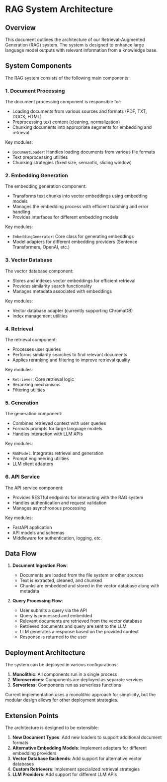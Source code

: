 # RAG System Architecture

## Overview

This document outlines the architecture of our Retrieval-Augmented Generation (RAG) system. The system is designed to enhance large language model outputs with relevant information from a knowledge base.

## System Components

The RAG system consists of the following main components:

### 1. Document Processing

The document processing component is responsible for:
- Loading documents from various sources and formats (PDF, TXT, DOCX, HTML)
- Preprocessing text content (cleaning, normalization)
- Chunking documents into appropriate segments for embedding and retrieval

Key modules:
- `DocumentLoader`: Handles loading documents from various file formats
- Text preprocessing utilities
- Chunking strategies (fixed size, semantic, sliding window)

### 2. Embedding Generation

The embedding generation component:
- Transforms text chunks into vector embeddings using embedding models
- Manages the embedding process with efficient batching and error handling
- Provides interfaces for different embedding models

Key modules:
- `EmbeddingGenerator`: Core class for generating embeddings
- Model adapters for different embedding providers (Sentence Transformers, OpenAI, etc.)

### 3. Vector Database

The vector database component:
- Stores and indexes vector embeddings for efficient retrieval
- Provides similarity search functionality
- Manages metadata associated with embeddings

Key modules:
- Vector database adapter (currently supporting ChromaDB)
- Index management utilities

### 4. Retrieval

The retrieval component:
- Processes user queries
- Performs similarity searches to find relevant documents
- Applies reranking and filtering to improve retrieval quality

Key modules:
- `Retriever`: Core retrieval logic
- Reranking mechanisms
- Filtering utilities

### 5. Generation

The generation component:
- Combines retrieved context with user queries
- Formats prompts for large language models
- Handles interaction with LLM APIs

Key modules:
- `RAGModel`: Integrates retrieval and generation
- Prompt engineering utilities
- LLM client adapters

### 6. API Service

The API service component:
- Provides RESTful endpoints for interacting with the RAG system
- Handles authentication and request validation
- Manages asynchronous processing

Key modules:
- FastAPI application
- API models and schemas
- Middleware for authentication, logging, etc.

## Data Flow

1. **Document Ingestion Flow**:
   - Documents are loaded from the file system or other sources
   - Text is extracted, cleaned, and chunked
   - Chunks are embedded and stored in the vector database along with metadata

2. **Query Processing Flow**:
   - User submits a query via the API
   - Query is processed and embedded
   - Relevant documents are retrieved from the vector database
   - Retrieved documents and query are sent to the LLM
   - LLM generates a response based on the provided context
   - Response is returned to the user

## Deployment Architecture

The system can be deployed in various configurations:

1. **Monolithic**: All components run in a single process
2. **Microservices**: Components are deployed as separate services
3. **Serverless**: Components run as serverless functions

Current implementation uses a monolithic approach for simplicity, but the modular design allows for other deployment strategies.

## Extension Points

The architecture is designed to be extensible:

1. **New Document Types**: Add new loaders to support additional document formats
2. **Alternative Embedding Models**: Implement adapters for different embedding providers
3. **Vector Database Backends**: Add support for alternative vector databases
4. **Custom Retrievers**: Implement specialized retrieval strategies
5. **LLM Providers**: Add support for different LLM APIs 